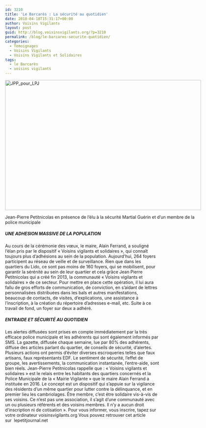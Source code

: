 ```yaml
---
id: 3210
title: 'Le Barcarès : La sécurité au quotidien'
date: 2018-04-18T15:31:17+00:00
author: Voisins Vigilants
layout: post
guid: http://blog.voisinsvigilants.org/?p=3210
permalink: /blog/le-barcares-securite-quotidien/
categories:
  - Temoignages
  - Voisins Vigilants
  - Voisins Vigilants et Solidaires
tags:
  - le Barcarès
  - voisins vigilants
---
```

<div id="attachment_3213" style="width: 650px" class="wp-caption aligncenter">
  <a href="./../../images/2018/03/JPP_pour_LPJ.jpg"><img class="wp-image-3213 size-large" src="./../../images/2018/03/JPP_pour_LPJ.jpg" alt="JPP_pour_LPJ" width="640" height="425" /></a>
  
  <p class="wp-caption-text">
    Jean-Pierre Petitnicolas en présence de l&rsquo;élu à la sécurité Martial Guérin et d&rsquo;un membre de la police municipale
  </p>
</div>

##### UNE ADHESION MASSIVE DE LA POPULATION

Au cours de la cérémonie des vœux, le maire, Alain Ferrand, a souligné l’élan pris par le dispositif « Voisins vigilants et solidaires », qui connaît toujours plus d’adhésions au sein de la population. Aujourd’hui, 264 foyers participent au réseau de veille et de surveillance. Rien que dans les quartiers du Lido, ce sont pas moins de 160 foyers, qui se mobilisent, pour garantir la sérénité au sein de leur quartier et cela grâce Jean Pierre Petitnicolas qui a créé fin 2013, la communauté « Voisins vigilants et solidaires » de ce secteur. Pour mettre en place cette opération, il lui aura fallu de gros efforts de communication, de conviction, en s’aidant de lettres personnalisées distribuées dans les bals et autres manifestations, beaucoup de contacts, de visites, d’explications, une assistance à l’inscription, à la création du répertoire d’adresses e-mail, etc. Suite à ce travail de fond, un foyer sur deux a adhéré.
<!--more-->
##### ENTRAIDE ET SÉCURITÉ AU QUOTIDIEN

Les alertes diffusées sont prises en compte immédiatement par la très efficace police municipale et les adhérents qui sont également informés par SMS. La gazette, diffusée chaque semaine, lue par 80% des adhérents, diffuse des articles parlant du quartier, de conseils de sécurité, d’alertes. Plusieurs actions ont permis d’éviter diverses escroqueries telles que faux artisans, faux représentants EDF. Le sentiment de sécurité, l’effet de groupe, les avertissements, la communication instantanée, l’entre-aide, sont bien réels. Jean-Pierre Petitnicolas rappelle que : « Voisins vigilants et solidaires » est le relais entre les habitants des quartiers concernés et la Police Municipale de la « Mairie Vigilante » que le maire Alain Ferrand a instituée en 2016. Le concept est un dispositif qui s’appuie sur la vigilance des résidents d’un même quartier pour lutter contre la délinquance, et en premier lieu les cambriolages. Être membre, c’est être solidaire vis-à-vis de ses voisins. Ce n’est pas une association, il s’agit d’une communauté avec un ou plusieurs référents et des voisins membres. Il n’y a aucun droit d’inscription ni de cotisation ». Pour vous informer, vous inscrire, tapez sur votre ordinateur voisinsvigilants.org Vous pouvez retrouver cet article sur  lepetitjournal.net